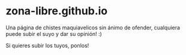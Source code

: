 # zona-libre.github.io
Una página de chistes maquiavelicos sin ánimo de ofender, cualquiera puede subir el suyo y dar su opinión! :)

Si quieres subir los tuyos, ponlos!
